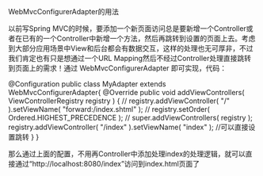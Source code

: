 WebMvcConfigurerAdapter的用法


以前写Spring MVC的时候，要添加一个新页面访问总是要新增一个Controller或者在已有的一个Controller中新增一个方法，然后再跳转到设置的页面上去。考虑到大部分应用场景中View和后台都会有数据交互，这样的处理也无可厚非，不过我们肯定也有只是想通过一个URL Mapping然后不经过Controller处理直接跳转到页面上的需求！通过 WebMvcConfigurerAdapter 即可实现，代码：

@Configuration
public class MyAdapter extends WebMvcConfigurerAdapter{
    @Override
    public void addViewControllers( ViewControllerRegistry registry ) {
//        registry.addViewController( "/" ).setViewName( "forward:/index.shtml" );
//        registry.setOrder( Ordered.HIGHEST_PRECEDENCE );
//        super.addViewControllers( registry );
        registry.addViewController( "/index" ).setViewName( "index" );  //可以直接设置跳转
    } 
}

那么通过上面的配置，不用再Controller中添加处理index的处理逻辑，就可以直接通过“http://localhost:8080/index”访问到index.html页面了
